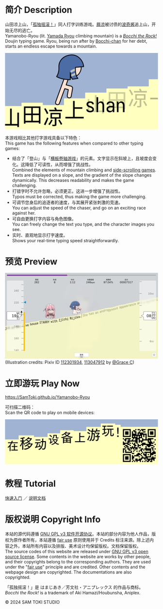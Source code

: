 # 简介 Description

山田凉上山，「[孤独摇滚！](https://zh.moegirl.org.cn/孤独摇滚！)」同人打字训练游戏。[屑凉](https://zh.moegirl.org.cn/山田凉)被讨债的[波奇酱](https://zh.moegirl.org.cn/波奇酱)追上山，开始无尽的逃亡。<br>
Yamanobo-Ryou (lit. [Yamada Ryou](https://bocchi-the-rock.fandom.com/wiki/Ryo_Yamada) climbing mountain) is a [*Bocchi the Rock!*](https://bocchi-the-rock.fandom.com/wiki/Bocchi_the_Rock!_(anime)) Doujin typing game. Ryou, being run after by [Bocchi-chan](https://bocchi-the-rock.fandom.com/wiki/Hitori_Gotoh) for her debt, starts an endless escape towards a mountain.

![封面 Cover](/PREVIEW/封面%20Cover.png)

本游戏相比其他打字游戏具备以下特色：<br>
This game has the following features when compared to other typing games:

- 结合了「登山」与「[横板卷轴游戏](https://zh.wikipedia.org/wiki/横向卷轴游戏)」的元素。文字显示在斜坡上，且坡度会变化。这降低了可读性，从而增强了挑战性。<br>
Combined the elements of mountain climbing and [side-scrolling games](https://en.wikipedia.org/wiki/Side-scrolling_video_game). Texts are displayed on a slope, and the gradient of the slope changes dynamically. This decreases readability and makes the game challenging.
- 打错字时不允许忽略，必须更正。这进一步增强了挑战性。<br>
Typos must be corrected, thus making the game more challenging.
- 可调节您身后的追逐者的速度，与其展开紧张刺激的竞速。<br>
You can adjust the speed of the chaser, and go on an exciting race against her.
- 可自由更换打字内容与角色图像。<br>
You can freely change the text you type, and the character images you see.
- 实时、直观地显示打字速度。<br>
Shows your real-time typing speed straightforwardly.

# 预览 Preview

![预览 Preview](/PREVIEW/预览%20Preview.png)
(Illustration credits: Pixiv ID [112301934](https://pixiv.net/en/artworks/112301934), [113047912](https://pixiv.net/en/artworks/113047912) by [@Grace C](https://pixiv.net/en/users/33777297))

# 立即游玩 Play Now

https://SamToki.github.io/Yamanobo-Ryou

可扫描二维码：<br>
Scan the QR code to play on mobile devices:

![二维码 QR code](/PREVIEW/二维码%20QR%20code.png)

# 教程 Tutorial

[快速入门](/PROJECT/Yamanobo-Ryou/docs/山田凉上山%20快速入门.pdf) ／ [说明文档](/PROJECT/Yamanobo-Ryou/docs/山田凉上山%20说明文档.pdf)

# 版权说明 Copyright Info

本站的源代码遵循 [GNU GPL v3 软件开源协议](https://www.gnu.org/licenses/gpl-3.0.en.html)。本站的部分内容为他人作品，版权为原作者所有，本站遵循 [fair use](https://zh.wikipedia.org/wiki/fair_use) 原则使用并于 Credits 标注来源。除上述内容之外，本站所有内容以及排版、美术设计均保留版权。文档保留版权。<br>
The source codes of this website are released under [GNU GPL v3 open source license](https://www.gnu.org/licenses/gpl-3.0.en.html). Some contents in the website are works by other people, and their copyrights belong to the corresponding authors. They are used under the "[fair use](https://en.wikipedia.org/wiki/fair_use)" principle and are credited. Other contents and the webpage design are copyrighted. The documentations are also copyrighted.

「孤独摇滚！」是 はまじあき／芳文社・アニプレックス 的作品与商标。<br>
*Bocchi the Rock!* is a trademark of Aki Hamazi/Houbunsha, Aniplex.

© 2024 SAM TOKI STUDIO

